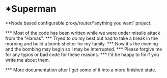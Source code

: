 *Superman
=========

**Node based configurable proxy/router/'anything you want' project.

*** Most of the code has been written while we were under missile attack from the "Hamas". 
*** Tryed to do my best but had to take a break in the morning and build a bomb shelter for my family. 
*** Now it's the evening and the bombing may begin so I may be interrupted.
*** Please forgive me for any typos or bad code for these reasons.
*** I'd be happy to fix if you write me about them.

*** More documentation after I get some of it into a more finished state. 
